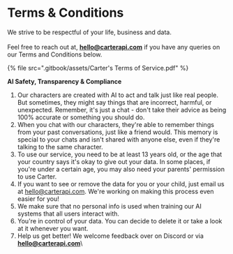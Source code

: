 # Terms & Conditions

We strive to be respectful of your life, business and data. \
\
Feel free to reach out at, **hello@carterapi.com** if you have any queries on our Terms and Conditions below.

{% file src=".gitbook/assets/Carter's Terms of Service.pdf" %}

**AI Safety, Transparency & Compliance**

1. Our characters are created with AI to act and talk just like real people. But sometimes, they might say things that are incorrect, harmful, or unexpected. Remember, it's just a chat - don't take their advice as being 100% accurate or something you should do.
2. When you chat with our characters, they're able to remember things from your past conversations, just like a friend would. This memory is special to your chats and isn't shared with anyone else, even if they're talking to the same character.
3. To use our service, you need to be at least 13 years old, or the age that your country says it's okay to give out your data. In some places, if you're under a certain age, you may also need your parents' permission to use Carter.
4. If you want to see or remove the data for you or your child, just email us at [hello@carterapi.com](mailto:hello@carterapi.com). We're working on making this process even easier for you!
5. We make sure that no personal info is used when training our AI systems that all users interact with.
6. You're in control of your data. You can decide to delete it or take a look at it whenever you want.
7. Help us get better! We welcome feedback over on Discord or via **hello@carterapi.com**\
